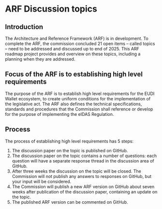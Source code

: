 # ARF Discussion topics

## Introduction
The Architecture and Reference Framework (ARF) is in development. To complete the ARF, the commission concluded 21 open items – called topics – need to be addressed and discussed up to end of 2025. This ARF roadmap project provides and overview on these topics, including a planning when they are addressed.

## Focus of the ARF is to establishing high level requirements
The purpose of the ARF is to establish high level requirements for the EUDI Wallet ecosystem, to create uniform conditions for the implementation of the legislative act. The ARF also defines the technical specifications, standards and procedures that the Commission shall reference or develop for the purpose of implementing the eIDAS Regulation. 

## Process
The process of establishing high level requirements has 5 steps:
1. The discussion paper on the topic is published on GitHub.
2. The discussion paper on the topic contains a number of questions: each question will have a separate response thread in the discussion area of GitHub.
3. After three weeks the discussion on the topic will be closed. The Commission will not publish any answers to responses on GitHub, but your input will be considered.
4. The Commission will publish a new ARF version on GitHub about seven weeks after publication of the discussion paper, containing an update on the topic.  
5. The published ARF version can be commented on GitHub. 